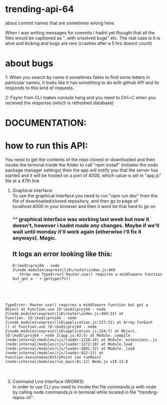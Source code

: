 # trending-api-64

about commit names that are sometimes wrong here:

When i was writing messages for commits i hadnt yet thought that all the files would be captioned as "..with unsolved bugs" etc.
The real case is it is alive and kicking and bugs are rare (crashes after a 5 hrs doesnt count)

# about bugs

1: When you search by name it sometimes failes to find some letters in particular names, it looks like it has something to do with github API and its responds to this kind of requests.

2: Fsync from CLI makes console hang and you need to Ctrl+C when you recieved the response (which is refreshed database)

# DOCUMENTATION:

# how to run this API:

You need to get the contents of the repo cloned or downloaded and then invoke the terminal inside the folder to call "npm install" (initiates the node package manager settings)
then the app will notify you that the server has started and it will be hosted on a port of 4000, which value is set in "app.js" file at a 47th line

1. Graphical interface: <br>
   To use the graphical interface you need to run "npm run dev" from the file of downloaded/cloned repository, and then go to page of localhost:4000 in your browser and then it wont be that hard to go on
   <h3>^^ graphical interface was working last week but now it doesn't, however i hadnt made any changes. Maybe if we'll wait until monday it'll work again (otherwise i'll fix it anyways). Magic. </h3>
   <h2>It logs an error looking like this: </h2>
   <code>D:\kodi\proj64 - node 2\node_modules\express\lib\router\index.js:469
      throw new TypeError('Router.use() requires a middleware function but got a ' + gettype(fn))
      ^
TypeError: Router.use() requires a middleware function but got a Object
    at Function.use (D:\kodi\proj64 - node 2\node_modules\express\lib\router\index.js:469:13)
    at Function.<anonymous> (D:\kodi\proj64 - node 2\node_modules\express\lib\application.js:227:21)
    at Array.forEach (<anonymous>)
    at Function.use (D:\kodi\proj64 - node 2\node_modules\express\lib\application.js:224:7)
    at Object.<anonymous> (D:\kodi\proj64 - node 2\app.js:42:5)
    at Module._compile (node:internal/modules/cjs/loader:1218:14)
    at Module._extensions..js (node:internal/modules/cjs/loader:1272:10)
    at Module.load (node:internal/modules/cjs/loader:1081:32)
    at Module._load (node:internal/modules/cjs/loader:922:12)
    at Function.executeUserEntryPoint [as runMain] (node:internal/modules/run_main:81:12)
Node.js v18.13.0</code>
<br>
<br>
<br>

3. Command Line Interface (WORKS) <br>
   In order to use CLI you need to invoke the file commands.js with node by calling node commands.js in terminal while located in file "trending-repos-cli".
<br>
<br>
<br>
<br>
<br>
<br>
<br>
<br>
<br>
